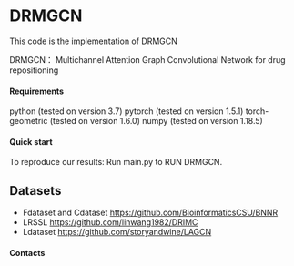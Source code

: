 
# DRMGCN
This code is the implementation of DRMGCN

DRMGCN： Multichannel Attention Graph Convolutional Network for drug repositioning
#### Requirements

python (tested on version 3.7)
pytorch (tested on version 1.5.1)
torch-geometric (tested on version 1.6.0)
numpy (tested on version 1.18.5)

#### Quick start

To reproduce our results:
Run main.py to RUN DRMGCN.

## Datasets
* Fdataset and Cdataset https://github.com/BioinformaticsCSU/BNNR
* LRSSL https://github.com/linwang1982/DRIMC
* Ldataset https://github.com/storyandwine/LAGCN

#### Contacts


